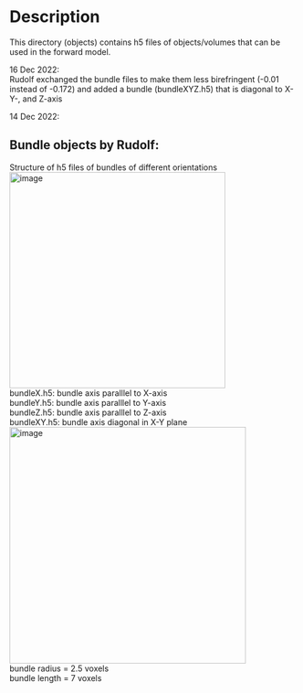 # Description
This directory (objects) contains h5 files of objects/volumes that can be used in the forward model.

16 Dec 2022:  
Rudolf exchanged the bundle files to make them less birefringent (-0.01 instead of -0.172) and added a bundle (bundleXYZ.h5) that is diagonal to X- Y-, and Z-axis


14 Dec 2022:  
## Bundle objects by Rudolf:
Structure of h5 files of bundles of different orientations  
<img width="378" alt="image" src="https://user-images.githubusercontent.com/2894530/207461377-c79d1554-406b-4283-a3ed-99366ee99749.png">  
bundleX.h5: bundle axis paralllel to X-axis  
bundleY.h5: bundle axis paralllel to Y-axis  
bundleZ.h5: bundle axis paralllel to Z-axis  
bundleXY.h5: bundle axis diagonal in X-Y plane  
<img width="414" alt="image" src="https://user-images.githubusercontent.com/2894530/207463518-44c18eac-525f-44d0-a43a-e8387e30ea8b.png">  
bundle radius = 2.5 voxels  
bundle length = 7 voxels  
